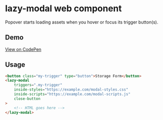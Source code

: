 # lazy-modal web component

Popover starts loading assets when you hover or focus its trigger button(s).

## Demo
[View on CodePen](https://codepen.io/nonsalant/pen/MYwjvoo)

## Usage

```html
<button class="my-trigger" type="button">Storage Form</button>
<lazy-modal
    triggers=".my-trigger"
    inside-styles="https://example.com/modal-styles.css"
    inside-scripts="https://example.com/modal-scripts.js"
    close-button
>
    <!-- HTML goes here -->
</lazy-modal>
```